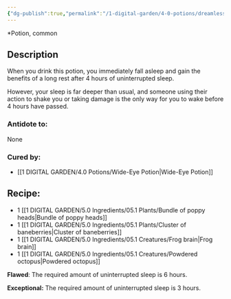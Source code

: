 ```yaml
---
{"dg-publish":true,"permalink":"/1-digital-garden/4-0-potions/dreamless-sleep-potion/","tags":["potion","yr2","common"]}
---
```


*Potion, common 

## Description
When you drink this potion, you immediately fall asleep and gain the benefits of a long rest after 4 hours of uninterrupted sleep. 

However, your sleep is far deeper than usual, and someone using their action to shake you or taking damage is the only way for you to wake before 4 hours have passed.

### Antidote to: 
None

### Cured by:
- [[1 DIGITAL GARDEN/4.0 Potions/Wide-Eye Potion\|Wide-Eye Potion]]

## Recipe:

- 1 [[1 DIGITAL GARDEN/5.0 Ingredients/05.1 Plants/Bundle of poppy heads\|Bundle of poppy heads]]
- 1 [[1 DIGITAL GARDEN/5.0 Ingredients/05.1 Plants/Cluster of baneberries\|Cluster of baneberries]]
- 1 [[1 DIGITAL GARDEN/5.0 Ingredients/05.1 Creatures/Frog brain\|Frog brain]]
- 1 [[1 DIGITAL GARDEN/5.0 Ingredients/05.1 Creatures/Powdered octopus\|Powdered octopus]]


**Flawed**:
The required amount of uninterrupted sleep is 6 hours.

**Exceptional:** 
The required amount of uninterrupted sleep is 3 hours.